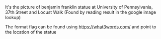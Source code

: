 It's the picture of benjamin franklin statue at University of Pennsylvania, 37th Street and Locust Walk (Found by reading result in the google image lookup)

The format flag can be found using https://what3words.com/ and point to the location of the statue
